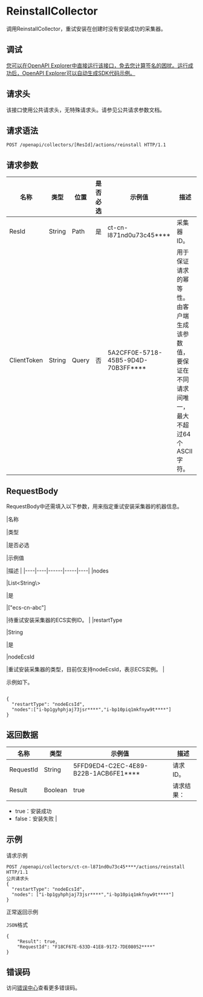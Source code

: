 # ReinstallCollector

调用ReinstallCollector，重试安装在创建时没有安装成功的采集器。

## 调试

[您可以在OpenAPI Explorer中直接运行该接口，免去您计算签名的困扰。运行成功后，OpenAPI Explorer可以自动生成SDK代码示例。](https://api.aliyun.com/#product=elasticsearch&api=ReinstallCollector&type=ROA&version=2017-06-13)

## 请求头

该接口使用公共请求头，无特殊请求头。请参见公共请求参数文档。

## 请求语法

```
POST /openapi/collectors/[ResId]/actions/reinstall HTTP/1.1
```

## 请求参数

|名称|类型|位置|是否必选|示例值|描述|
|--|--|--|----|---|--|
|ResId|String|Path|是|ct-cn-l871nd0u73c45\*\*\*\*|采集器ID。 |
|ClientToken|String|Query|否|5A2CFF0E-5718-45B5-9D4D-70B3FF\*\*\*\*|用于保证请求的幂等性。由客户端生成该参数值，要保证在不同请求间唯一，最大不超过64个ASCII字符。 |

## RequestBody

RequestBody中还需填入以下参数，用来指定重试安装采集器的机器信息。

|名称

|类型

|是否必选

|示例值

|描述 |
|----|----|------|-----|----|
|nodes

|List<String\\\>

|是

|\["ecs-cn-abc"\]

|待重试安装采集器的ECS实例ID。 |
|restartType

|String

|是

|nodeEcsId

|重试安装采集器的类型，目前仅支持nodeEcsId，表示ECS实例。 |

示例如下。

```

{
  "restartType": "nodeEcsId",
  "nodes":["i-bp1gyhphjaj73jsr****","i-bp10piq1mkfnyw9t****"]
}

```

## 返回数据

|名称|类型|示例值|描述|
|--|--|---|--|
|RequestId|String|5FFD9ED4-C2EC-4E89-B22B-1ACB6FE1\*\*\*\*|请求ID。 |
|Result|Boolean|true|请求结果：

 -   true：安装成功
-   false：安装失败 |

## 示例

请求示例

```
POST /openapi/collectors/ct-cn-l871nd0u73c45****/actions/reinstall HTTP/1.1
公共请求头
{
  "restartType": "nodeEcsId",
  "nodes": ["i-bp1gyhphjaj73jsr****","i-bp10piq1mkfnyw9t****"]
}
```

正常返回示例

`JSON`格式

```
{
	"Result": true,
	"RequestId": "F18CF67E-633D-41E8-9172-7DE08052****"
}
```

## 错误码

访问[错误中心](https://error-center.aliyun.com/status/product/elasticsearch)查看更多错误码。

